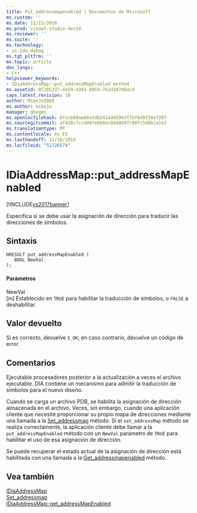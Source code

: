 ```yaml
---
title: Put_addressmapenabled | Documentos de Microsoft
ms.custom: ''
ms.date: 11/15/2016
ms.prod: visual-studio-dev14
ms.reviewer: ''
ms.suite: ''
ms.technology:
- vs-ide-debug
ms.tgt_pltfrm: ''
ms.topic: article
dev_langs:
- C++
helpviewer_keywords:
- IDiaAddressMap::put_addressMapEnabled method
ms.assetid: 0f205337-4e59-4383-8059-7b1d207d6dcd
caps.latest.revision: 10
author: MikeJo5000
ms.author: mikejo
manager: ghogen
ms.openlocfilehash: 6fccb88ae66e3db24144d5903ffbf8d9f58ef207
ms.sourcegitcommit: af428c7ccd007e668ec0dd8697c88fc5d8bca1e2
ms.translationtype: MT
ms.contentlocale: es-ES
ms.lasthandoff: 11/16/2018
ms.locfileid: "51726574"
---
```

# <a name="idiaaddressmapputaddressmapenabled"></a>IDiaAddressMap::put_addressMapEnabled
[!INCLUDE[vs2017banner](../../includes/vs2017banner.md)]

Especifica si se debe usar la asignación de dirección para traducir las direcciones de símbolos.  
  
## <a name="syntax"></a>Sintaxis  
  
```cpp#  
HRESULT put_addressMapEnabled (   
   BOOL NewVal  
);  
```  
  
#### <a name="parameters"></a>Parámetros  
 NewVal  
 [in] Establecido en `TRUE` para habilitar la traducción de símbolos, o `FALSE` a deshabilitar.  
  
## <a name="return-value"></a>Valor devuelto  
 Si es correcto, devuelve `S_OK`; en caso contrario, devuelve un código de error.  
  
## <a name="remarks"></a>Comentarios  
 Ejecutable procesadores posterior a la actualización a veces el archivo ejecutable. DIA contiene un mecanismo para admitir la traducción de símbolos para el nuevo diseño.  
  
 Cuando se carga un archivo PDB, se habilita la asignación de dirección almacenada en el archivo. Veces, sin embargo, cuando una aplicación cliente que necesite proporcionar su propio mapa de direcciones mediante una llamada a la [Set_addressmap](../../debugger/debug-interface-access/idiaaddressmap-set-addressmap.md) método. Si el `set_addressMap` método se realiza correctamente, la aplicación cliente debe llamar a la `put_addressMapEnabled` método con un `NewVal` parámetro de `TRUE` para habilitar el uso de esa asignación de dirección.  
  
 Se puede recuperar el estado actual de la asignación de dirección está habilitada con una llamada a la [Get_addressmapenabled](../../debugger/debug-interface-access/idiaaddressmap-get-addressmapenabled.md) método.  
  
## <a name="see-also"></a>Vea también  
 [IDiaAddressMap](../../debugger/debug-interface-access/idiaaddressmap.md)   
 [Set_addressmap](../../debugger/debug-interface-access/idiaaddressmap-set-addressmap.md)   
 [IDiaAddressMap::get_addressMapEnabled](../../debugger/debug-interface-access/idiaaddressmap-get-addressmapenabled.md)



